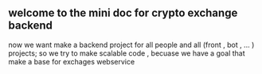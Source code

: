 ## welcome to the  mini doc for crypto exchange backend

now we want make a backend project for all people and all (front , bot , ... ) projects;
so we try to make scalable code , becuase we have a goal that make a base for exchages webservice
